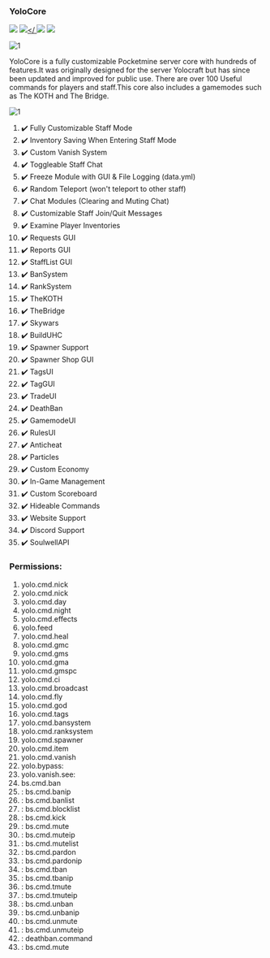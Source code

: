 ### YoloCore

[![](https://poggit.pmmp.io/shield.state/YoloCore)](https://poggit.pmmp.io/p/YoloCore)
<a href="https://poggit.pmmp.io/p/YoloCore"><img src="https://poggit.pmmp.io/shield.state/YoloCore"></
[![](https://poggit.pmmp.io/shield.api/YoloCore)](https://poggit.pmmp.io/p/YoloCore)
<a href="https://poggit.pmmp.io/p/YoloCore"><img src="https://poggit.pmmp.io/shield.api/YoloCore"></a>

![1](https://github.com/callumrawlinson/YoloCore/blob/main/images/title.png)  

YoloCore is a fully customizable Pocketmine server core with hundreds of features.It was originally designed for the server Yolocraft but has since been updated and improved for public use. There are over 100 Useful commands for players and staff.This core also includes a gamemodes such as The KOTH and The Bridge.

![1](https://github.com/callumrawlinson/YoloCore/blob/main/images/features.png)  

1.  ✔️ Fully Customizable Staff Mode   
2.  ✔️ Inventory Saving When Entering Staff Mode   
3.  ✔️ Custom Vanish System   
4.  ✔️ Toggleable Staff Chat   
5.  ✔️ Freeze Module with GUI & File Logging (data.yml)   
6.  ✔️ Random Teleport (won't teleport to other staff)   
7.  ✔️ Chat Modules (Clearing and Muting Chat)   
8.  ✔️ Customizable Staff Join/Quit Messages   
9.  ✔️ Examine Player Inventories  
10. ✔️ Requests GUI  
11. ✔️ Reports GUI  
12. ✔️ StaffList GUI  
13. ✔️ BanSystem  
14. ✔️ RankSystem  
15. ✔️ TheKOTH  
16. ✔️ TheBridge  
17. ✔️ Skywars   
18. ✔️ BuildUHC   
19. ✔️ Spawner Support  
20. ✔️ Spawner Shop GUI  
21. ✔️ TagsUI   
22. ✔️ TagGUI    
23. ✔️ TradeUI  
24. ✔️ DeathBan  
25. ✔️ GamemodeUI  
26. ✔️ RulesUI  
27. ✔️ Anticheat  
28. ✔️ Particles  
29. ✔️ Custom Economy  
30. ✔️ In-Game Management  
31. ✔️ Custom Scoreboard  
32. ✔️ Hideable Commands  
33. ✔️ Website Support  
34. ✔️ Discord Support  
35. ✔️ SoulwellAPI  

### Permissions:
1.  yolo.cmd.nick
2.  yolo.cmd.nick
3.  yolo.cmd.day
4. yolo.cmd.night
5.  yolo.cmd.effects
6.  yolo.feed
7.   yolo.cmd.heal
8.  yolo.cmd.gmc
9. yolo.cmd.gms
10.   yolo.cmd.gma
11.   yolo.cmd.gmspc
12.  yolo.cmd.ci
13.  yolo.cmd.broadcast
14.  yolo.cmd.fly
15. yolo.cmd.god
16.  yolo.cmd.tags
17. yolo.cmd.bansystem
18. yolo.cmd.ranksystem
19. yolo.cmd.spawner
20. yolo.cmd.item
21.  yolo.cmd.vanish
22. yolo.bypass:
23.  yolo.vanish.see:
24.  bs.cmd.ban
25. : bs.cmd.banip 
26. : bs.cmd.banlist 
27. : bs.cmd.blocklist 
28. : bs.cmd.kick 
29. : bs.cmd.mute 
30. : bs.cmd.muteip
31. : bs.cmd.mutelist 
32. : bs.cmd.pardon 
33. : bs.cmd.pardonip
34. : bs.cmd.tban
35. : bs.cmd.tbanip
36. : bs.cmd.tmute
37. : bs.cmd.tmuteip 
38. : bs.cmd.unban
39. : bs.cmd.unbanip
40. : bs.cmd.unmute 
41. : bs.cmd.unmuteip 
42. : deathban.command 
43. : bs.cmd.mute
